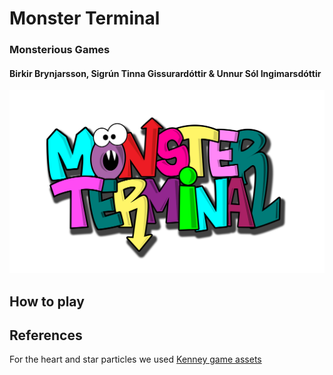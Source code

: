 # Monster Terminal #
### Monsterious Games ###
#### Birkir Brynjarsson, Sigrún Tinna Gissurardóttir & Unnur Sól Ingimarsdóttir ####

![alt text](https://github.com/birkirbrynjarsson/monsterious/blob/master/Assets/Sprites/Logo/MonsterTerminalLogo0.2.png "Monster Terminal")


## How to play ##


## References ##
For the heart and star particles we used [Kenney game assets](https://kenney.nl/assets/roguelike-rpg-pack)
